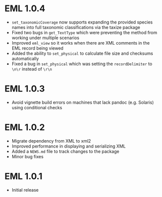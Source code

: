 # EML 1.0.4

* `set_taxonomicCoverage` now supports expanding the provided species names into full taxonomic classifications via the taxize package
* Fixed two bugs in `get_TextType` which were preventing the method from working under multiple scenarios
* Improved `eml_view` so it works when there are XML comments in the EML record being viewed
* Added the ability to `set_physical` to calculate file size and checksums automatically
* Fixed a bug in `set_physical` which was setting the `recordDelimiter` to `\n\r` instead of `\r\n`

# EML 1.0.3

* Avoid vignette build errors on machines that lack pandoc (e.g. Solaris) using conditional checks

# EML 1.0.2

* Migrate dependency from XML to xml2
* Improved performance in displaying and serializing XML
* Added a `NEWS.md` file to track changes to the package
* Minor bug fixes


# EML 1.0.1

* Initial release


